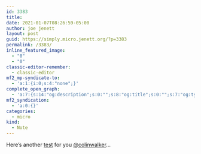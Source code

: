 ```yaml
---
id: 3383
title: 
date: 2021-01-07T08:26:59-05:00
author: joe jenett
layout: post
guid: https://simply.micro.jenett.org/?p=3383
permalink: /3383/
inline_featured_image:
  - "0"
  - "0"
classic-editor-remember:
  - classic-editor
mf2_mp-syndicate-to:
  - 'a:1:{i:0;s:4:"none";}'
complete_open_graph:
  - 'a:7:{s:14:"og:description";s:0:"";s:8:"og:title";s:0:"";s:7:"og:type";s:0:"";s:12:"twitter:card";s:7:"summary";s:15:"twitter:creator";s:0:"";s:19:"twitter:description";s:0:"";s:8:"og:image";s:0:"";}'
mf2_syndication:
  - 'a:0:{}'
categories:
  - micro
kind:
  - Note
---
```

Here’s another [test](https://colinwalker.blog/03-01-2021-1340/#p1) for you [@colinwalker](https://micro.blog/colinwalker)...
